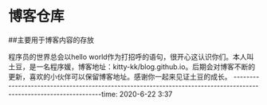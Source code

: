 # 博客仓库
##主要用于博客内容的存放

程序员的世界总会以hello world作为打招呼的语句，很开心这认识你们。本人叫土豆，是一名程序媛，博客地址：kitty-kk/blog.github.io。后期会对博客不断的更新，喜欢的小伙伴可以保留博客地址。感谢你一起来见证土豆的成长。 
-------------------------------------------------------------------------------------------------------------------time: 2020-6-22 3:37
